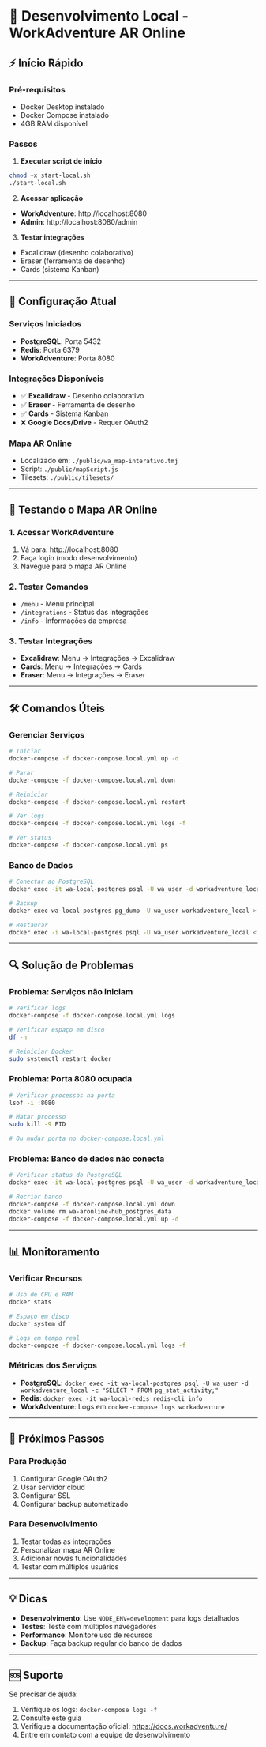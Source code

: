 # 🚀 Desenvolvimento Local - WorkAdventure AR Online

## ⚡ **Início Rápido**

### **Pré-requisitos**
- Docker Desktop instalado
- Docker Compose instalado
- 4GB RAM disponível

### **Passos**

1. **Executar script de início**
```bash
chmod +x start-local.sh
./start-local.sh
```

2. **Acessar aplicação**
- **WorkAdventure**: http://localhost:8080
- **Admin**: http://localhost:8080/admin

3. **Testar integrações**
- Excalidraw (desenho colaborativo)
- Eraser (ferramenta de desenho)
- Cards (sistema Kanban)

---

## 🔧 **Configuração Atual**

### **Serviços Iniciados**
- **PostgreSQL**: Porta 5432
- **Redis**: Porta 6379
- **WorkAdventure**: Porta 8080

### **Integrações Disponíveis**
- ✅ **Excalidraw** - Desenho colaborativo
- ✅ **Eraser** - Ferramenta de desenho
- ✅ **Cards** - Sistema Kanban
- ❌ **Google Docs/Drive** - Requer OAuth2

### **Mapa AR Online**
- Localizado em: `./public/wa_map-interativo.tmj`
- Script: `./public/mapScript.js`
- Tilesets: `./public/tilesets/`

---

## 🎯 **Testando o Mapa AR Online**

### **1. Acessar WorkAdventure**
1. Vá para: http://localhost:8080
2. Faça login (modo desenvolvimento)
3. Navegue para o mapa AR Online

### **2. Testar Comandos**
- `/menu` - Menu principal
- `/integrations` - Status das integrações
- `/info` - Informações da empresa

### **3. Testar Integrações**
- **Excalidraw**: Menu → Integrações → Excalidraw
- **Cards**: Menu → Integrações → Cards
- **Eraser**: Menu → Integrações → Eraser

---

## 🛠️ **Comandos Úteis**

### **Gerenciar Serviços**
```bash
# Iniciar
docker-compose -f docker-compose.local.yml up -d

# Parar
docker-compose -f docker-compose.local.yml down

# Reiniciar
docker-compose -f docker-compose.local.yml restart

# Ver logs
docker-compose -f docker-compose.local.yml logs -f

# Ver status
docker-compose -f docker-compose.local.yml ps
```

### **Banco de Dados**
```bash
# Conectar ao PostgreSQL
docker exec -it wa-local-postgres psql -U wa_user -d workadventure_local

# Backup
docker exec wa-local-postgres pg_dump -U wa_user workadventure_local > backup.sql

# Restaurar
docker exec -i wa-local-postgres psql -U wa_user workadventure_local < backup.sql
```

---

## 🔍 **Solução de Problemas**

### **Problema: Serviços não iniciam**
```bash
# Verificar logs
docker-compose -f docker-compose.local.yml logs

# Verificar espaço em disco
df -h

# Reiniciar Docker
sudo systemctl restart docker
```

### **Problema: Porta 8080 ocupada**
```bash
# Verificar processos na porta
lsof -i :8080

# Matar processo
sudo kill -9 PID

# Ou mudar porta no docker-compose.local.yml
```

### **Problema: Banco de dados não conecta**
```bash
# Verificar status do PostgreSQL
docker exec -it wa-local-postgres psql -U wa_user -d workadventure_local

# Recriar banco
docker-compose -f docker-compose.local.yml down
docker volume rm wa-aronline-hub_postgres_data
docker-compose -f docker-compose.local.yml up -d
```

---

## 📊 **Monitoramento**

### **Verificar Recursos**
```bash
# Uso de CPU e RAM
docker stats

# Espaço em disco
docker system df

# Logs em tempo real
docker-compose -f docker-compose.local.yml logs -f
```

### **Métricas dos Serviços**
- **PostgreSQL**: `docker exec -it wa-local-postgres psql -U wa_user -d workadventure_local -c "SELECT * FROM pg_stat_activity;"`
- **Redis**: `docker exec -it wa-local-redis redis-cli info`
- **WorkAdventure**: Logs em `docker-compose logs workadventure`

---

## 🎉 **Próximos Passos**

### **Para Produção**
1. Configurar Google OAuth2
2. Usar servidor cloud
3. Configurar SSL
4. Configurar backup automatizado

### **Para Desenvolvimento**
1. Testar todas as integrações
2. Personalizar mapa AR Online
3. Adicionar novas funcionalidades
4. Testar com múltiplos usuários

---

## 💡 **Dicas**

- **Desenvolvimento**: Use `NODE_ENV=development` para logs detalhados
- **Testes**: Teste com múltiplos navegadores
- **Performance**: Monitore uso de recursos
- **Backup**: Faça backup regular do banco de dados

---

## 🆘 **Suporte**

Se precisar de ajuda:
1. Verifique os logs: `docker-compose logs -f`
2. Consulte este guia
3. Verifique a documentação oficial: https://docs.workadventu.re/
4. Entre em contato com a equipe de desenvolvimento
